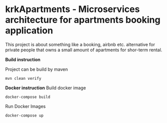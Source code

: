 # krkApartments - Microservices architecture for apartments booking application
This project is about something like a booking, airbnb etc. alternative for private people that owns a small amount of apartments for shor-term rental. 

**Build instruction**

Project can be build by maven
```
mvn clean verify
```
**Docker instruction**
Build docker image
```
docker-compose build
```
Run Docker Images
```
docker-compose up
```
